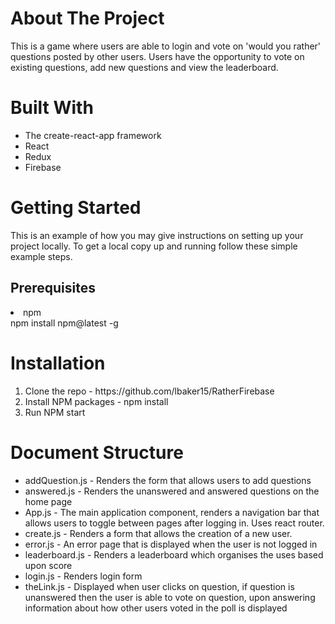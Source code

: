 <h1>About The Project</h1>
<p>This is a game where users are able to login and vote on 'would you rather' questions posted by other users.  Users have the opportunity to vote on existing questions, add new questions and view the leaderboard.</p>

<h1>Built With</h1>
<ul>
<li>The create-react-app framework</li>
<li>React</li>
<li>Redux</li>
<li>Firebase</li>
</ul>

<h1>Getting Started</h1>
This is an example of how you may give instructions on setting up your project locally. To get a local copy up and running follow these simple example steps.
<h2>Prerequisites</h3>
<li>npm</li>
npm install npm@latest -g

<h1>Installation</h1>
<ol>
<li>Clone the repo - https://github.com/lbaker15/RatherFirebase</li>
<li>Install NPM packages - npm install</li>
<li>Run NPM start</li>
</ol>

<h1>Document Structure</h1>
<ul>
<li>addQuestion.js - Renders the form that allows users to add questions</li>

<li>answered.js - Renders the unanswered and answered questions on the home page</li>

<li>App.js - The main application component, renders a navigation bar that allows users to toggle between pages after logging in.  Uses react router.</li>

<li>create.js - Renders a form that allows the creation of a new user.</li>

<li>error.js - An error page that is displayed when the user is not logged in</li>

<li>leaderboard.js - Renders a leaderboard which organises the uses based upon score</li>

<li>login.js -  Renders login form</li>

<li>theLink.js - Displayed when user clicks on question, if question is unanswered then the user is able to vote on question, upon answering information about how other users voted in the poll is displayed</li>
</ul>